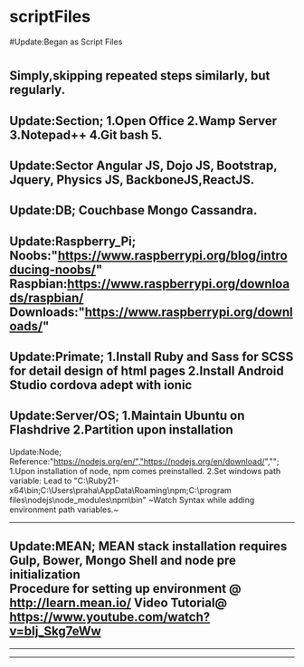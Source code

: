 
# scriptFiles
#Update:Began as Script Files
#
Simply,skipping repeated steps similarly, but regularly.
--------------------------------------------------------------------------------------
Update:Section;
1.Open Office
2.Wamp Server
3.Notepad++
4.Git bash
5.
--------------------------------------------------------------------------------------
Update:Sector
				Angular JS, Dojo JS, Bootstrap, Jquery, Physics JS, BackboneJS,ReactJS.
--------------------------------------------------------------------------------------
Update:DB;
				Couchbase Mongo Cassandra.
--------------------------------------------------------------------------------------
Update:Raspberry_Pi; 
			Noobs:"https://www.raspberrypi.org/blog/introducing-noobs/"
		Raspbian:https://www.raspberrypi.org/downloads/raspbian/
	Downloads:"https://www.raspberrypi.org/downloads/"
--------------------------------------------------------------------------------------
Update:Primate;
		1.Install Ruby and Sass for SCSS for detail design of html pages
		2.Install Android Studio cordova adept with ionic 
--------------------------------------------------------------------------------------
Update:Server/OS;
			1.Maintain Ubuntu on Flashdrive
			2.Partition upon installation
--------------------------------------------------------------------------------------
Update:Node;
			Reference:"https://nodejs.org/en/","https://nodejs.org/en/download/","";
				1.Upon installation of node, npm comes preinstalled.
				2.Set windows path variable: Lead to "C:\Ruby21-x64\bin;C:\Users\praha\AppData\Roaming\npm;C:\program files\nodejs\node_modules\npm\bin"
	~Watch Syntax while adding environment path variables.~
	
		
--------------------------------------------------------------------------------------
Update:MEAN;
			MEAN stack installation requires Gulp, Bower, Mongo Shell and node pre initialization   
				Procedure for setting up environment @ http://learn.mean.io/
					Video Tutorial@ https://www.youtube.com/watch?v=bIj_Skg7eWw
--------------------------------------------------------------------------------------

--------------------------------------------------------------------------------------

--------------------------------------------------------------------------------------